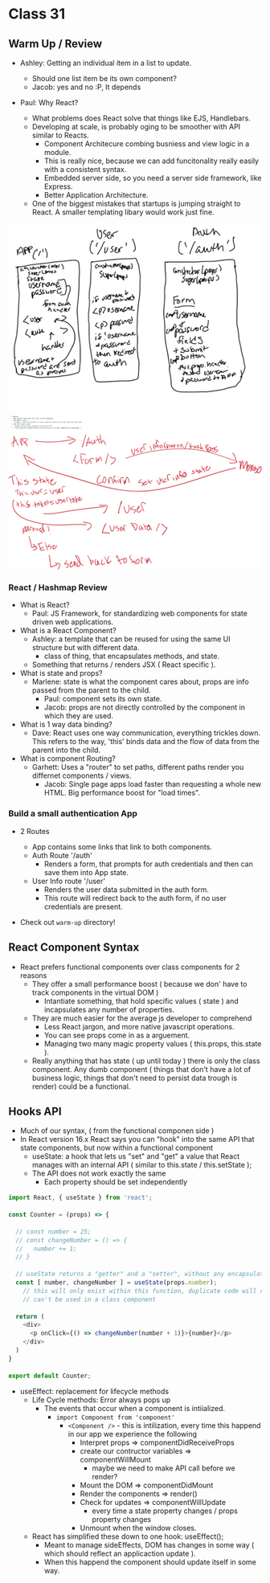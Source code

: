 # Class 31

## Warm Up / Review

- Ashley: Getting an individual item in a list to update.
  - Should one list item be its own component?
  - Jacob: yes and no :P, It depends

- Paul: Why React?
  - What problems does React solve that things like EJS, Handlebars.
  - Developing at scale, is probably oging to be smoother with API similar to Reacts.
    - Component Architecure combing busniess and view logic in a module.
    - This is really nice, because we can add funcitonality really easily with a consistent syntax.
    - Embedded server side, so you need a server side framework, like Express.
    - Better Application Architecture.
  - One of the biggest mistakes that startups is jumping straight to React. A smaller templating libary would work just fine.

![UML 1](./assets/group-2-uml.jpg) ![UML2](./assets/group-1-uml.jpg)

### React / Hashmap Review

- What is React?
  - Paul: JS Framework, for standardizing web components for state driven web applications.
- What is a React Component?
  - Ashley: a template that can be reused for using the same UI structure but with different data.
    - class of thing, that encapsulates methods, and state.
  - Something that returns / renders JSX ( React specific ).
- What is state and props?
  - Marlene: state is what the component cares about, props are info passed from the parent to the child.
    - Paul: component sets its own state.
    - Jacob: props are not directly controlled by the component in which they are used.
- What is 1 way data binding?
  - Dave: React uses one way communication, everything trickles down.  This refers to the way, 'this' binds data and the flow of data from the parent into the child.
- What is component Routing?
  - Garhett: Uses a "router" to set paths, different paths render you differnet components / views.
    - Jacob: Single page apps load faster than requesting a whole new HTML. Big performance boost for "load times".

### Build a small authentication App

- 2 Routes
  - App contains some links that link to both components.
  - Auth Route '/auth'
    - Renders a form, that prompts for auth credentials and then can save them into App state.
  - User Info route '/user'
    - Renders the user data submitted in the auth form.
    - This route will redirect back to the auth form, if no user credentials are present.

- Check out `warm-up` directory!

## React Component Syntax

- React prefers functional components over class components for 2 reasons
  - They offer a small performance boost ( because we don' have to track components in the virtual DOM )
    - Intantiate something, that hold specific values ( state ) and incapsulates any number of properties.
  - They are much easier for the average js developer to comprehend
    - Less React jargon, and more native javascript operations.
    - You can see props come in as a arguement.
    - Managing two many magic property values ( this.props, this.state ).
  - Really anything that has state ( up until today ) there is only the class component. Any dumb component ( things that don't have a lot of business logic, things that don't need to persist data trough is render) could be a functional.

## Hooks API

- Much of our syntax, ( from the functional componen side )
- In React version 16.x React says you can "hook" into the same API that state components, but now within a functional component
  - useState: a hook that lets us "set" and "get" a value that React manages with an internal API ( similar to this.state / this.setState );
  - The API does not work exactly the same
    - Each property should be set independently

```js
import React, { useState } from 'react';

const Counter = (props) => {

  // const number = 25;
  // const changeNumber = () => {
  //   number += 1;
  // }

  // useState returns a "getter" and a "setter", without any encapsulation regarding "this"
  const [ number, changeNumber ] = useState(props.number);
    // this will only exist within this function, duplicate code will referenece different state's
    // can't be used in a class component

  return (
    <div>
      <p onClick={() => changeNumber(number + 1)}>{number}</p>
    </div>
  )
}

export default Counter;

```

- useEffect: replacement for lifecycle methods
  - Life Cycle methods: Error always pops up
    - The events that occur when a component is intiialized.
      - `import Component from 'component'`
        - `<Component />` - this is intilization, every time this happend in our app we experience the following
          - Interpret props => componentDidReceiveProps
          - create our contructor variables => componentWillMount
            - maybe we need to make API call before we render?
          - Mount the DOM => componentDidMount
          - Render the components => render()
          - Check for updates => componentWillUpdate
            - every time a state property changes / props property changes
          - Unmount when the window closes.
  - React has simplified these down to one hook: useEffect();
    - Meant to manage sideEffects, DOM has changes in some way ( which should reflect an applicaction update ).
    - When this happend the component should update itself in some way.
